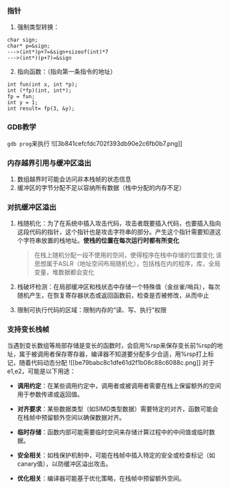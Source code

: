 ### 指针
1. 强制类型转换：
```
char sign;
char* p=&sign;
--->(int*)p+7=&sign+sizeof(int)*7
--->(int*)(p+7)=&sign
```
2. 指向函数：（指向第一条指令的地址）
```
int fun(int x, int *p); 
int (*fp)(int, int*);
fp = fun; 
int y = 1;
int result= fp(3, &y);
```

### GDB教学

`gdb prog`来执行
![[3b841cefcfdc702f393db90e2c6fb0b7.png]]

### 内存越界引用与缓冲区溢出
1. 数组越界时可能会访问非本栈帧的状态信息
2. 缓冲区的字节分配不足以容纳所有数据（栈中分配的内存不足）

### 对抗缓冲区溢出
1. 栈随机化：为了在系统中插入攻击代码，攻击者既要插入代码，也要插入指向这段代码的指针，这个指针也是攻击字符串的部分。产生这个指针需要知道这个字符串放置的栈地址。**使栈的位置在每次运行时都有所变化**
	>在栈上随机分配一段不使用的空间，使得程序在栈中存储的位置变化
	>该思想属于ASLR（地址空间布局随机化），包括栈在内的程序，库，全局变量，堆数据都会变化
	
2. 栈破坏检测：在局部缓冲区和栈状态中存储一个特殊值（金丝雀/哨兵），每次随机产生，在恢复寄存器状态或返回函数前，检查是否被修改，从而中止
3. 限制可执行代码的区域：限制内存的“读、写、执行”权限

### 支持变长栈帧
当遇到变长数组等局部存储是变长的函数时，会启用%rsp来保存变长前%rsp的地址，属于被调用者保存寄存器，编译器不知道要分配多少合适，用%rsp打上标记，随着代码动态分配
![[be79babc8c1dfe61d2f1b08c88c6088c.png]]
对于e1,e2，可能是以下用途：
- **调用约定**：在某些调用约定中，调用者或被调用者需要在栈上保留额外的空间用于参数传递或返回值。
    
- **对齐要求**：某些数据类型（如SIMD类型数据）需要特定的对齐，函数可能会在栈帧中预留额外空间以确保数据对齐。
    
- **临时存储**：函数内部可能需要临时空间来存储计算过程中的中间值或临时数据。
    
- **安全相关**：如栈保护机制中，可能在栈帧中插入特定的安全或检查标记（如canary值），以防缓冲区溢出攻击。
    
- **优化相关**：编译器可能基于优化策略，在栈帧中预留额外空间。